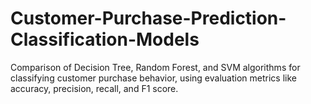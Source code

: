 # Customer-Purchase-Prediction-Classification-Models
Comparison of Decision Tree, Random Forest, and SVM algorithms for classifying customer purchase behavior, using evaluation metrics like accuracy, precision, recall, and F1 score.
